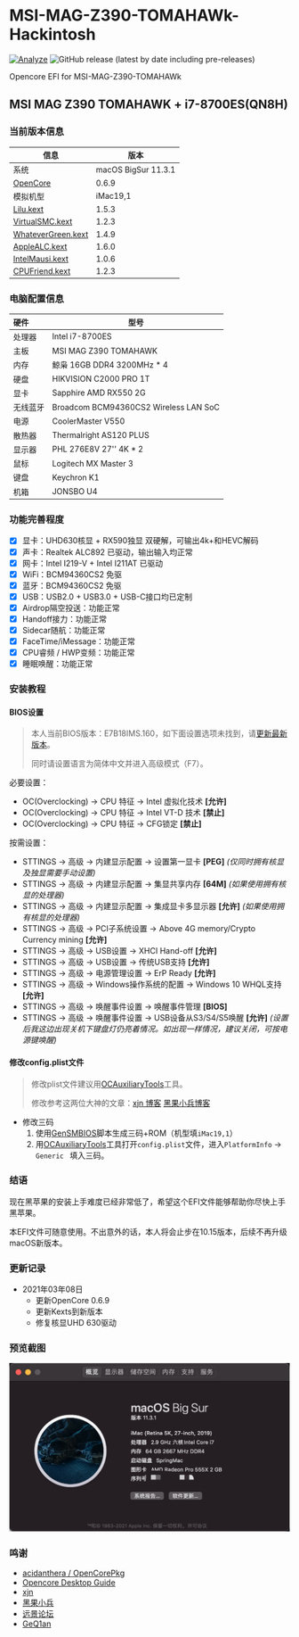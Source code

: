 # MSI-MAG-Z390-TOMAHAWk-Hackintosh
[![Analyze](https://github.com/springLee1989/MSI-MAG-Z390-TOMAHAWk-Hackintosh/actions/workflows/analyze.yml/badge.svg)](https://github.com/springLee1989/MSI-MAG-Z390-TOMAHAWk-Hackintosh/actions/workflows/analyze.yml)
![GitHub release (latest by date including pre-releases)](https://img.shields.io/github/v/release/springLee1989/MSI-MAG-Z390-TOMAHAWk-Hackintosh?include_prereleases)

Opencore EFI for MSI-MAG-Z390-TOMAHAWk

## MSI MAG Z390 TOMAHAWK + i7-8700ES(QN8H)

### 当前版本信息

| 信息                                                         | 版本                |
| ------------------------------------------------------------ | ------------------- |
| 系统                                                         | macOS BigSur 11.3.1 |
| [OpenCore](https://github.com/acidanthera/OpenCorePkg/releases) | 0.6.9               |
| 模拟机型                                                     | iMac19,1            |
| [Lilu.kext](https://github.com/acidanthera/Lilu/releases)    | 1.5.3               |
| [VirtualSMC.kext](https://github.com/acidanthera/VirtualSMC/releases) | 1.2.3               |
| [WhateverGreen.kext](https://github.com/acidanthera/WhateverGreen/releases) | 1.4.9               |
| [AppleALC.kext](https://github.com/acidanthera/AppleALC/releases) | 1.6.0               |
| [IntelMausi.kext](https://github.com/acidanthera/IntelMausi/releases) | 1.0.6               |
| [CPUFriend.kext](https://github.com/acidanthera/CPUFriend)   | 1.2.3               |

### 电脑配置信息

| 硬件     | 型号                                  |
| :------- | ------------------------------------- |
| 处理器   | Intel i7-8700ES                        |
| 主板     | MSI MAG Z390 TOMAHAWK                 |
| 内存     | 鯨枭 16GB DDR4 3200MHz * 4          |
| 硬盘     | HIKVISION C2000 PRO 1T                |
| 显卡     | Sapphire AMD RX550 2G                 |
| 无线蓝牙 | Broadcom BCM94360CS2 Wireless LAN SoC |
| 电源     | CoolerMaster V550                     |
| 散热器   | Thermalright AS120 PLUS               |
| 显示器   | PHL 276E8V 27'' 4K * 2                   |
| 鼠标     | Logitech MX Master 3                  |
| 键盘     | Keychron K1                 |
| 机箱     | JONSBO U4                             |

### 功能完善程度

- [x] 显卡：UHD630核显 + RX590独显 双硬解，可输出4k+和HEVC解码
- [x] 声卡：Realtek ALC892 已驱动，输出输入均正常
- [x] 网卡：Intel I219-V + Intel I211AT 已驱动
- [x] WiFi：BCM94360CS2 免驱
- [x] 蓝牙：BCM94360CS2 免驱
- [x] USB：USB2.0 + USB3.0 + USB-C接口均已定制
- [x] Airdrop隔空投送：功能正常
- [x] Handoff接力：功能正常
- [x] Sidecar随航：功能正常
- [x] FaceTime/iMessage：功能正常
- [x] CPU睿频 / HWP变频：功能正常
- [x] 睡眠唤醒：功能正常

### 安装教程

#### BIOS设置

> 本人当前BIOS版本：E7B18IMS.160，如下面设置选项未找到，请[更新最新版本](https://cn.msi.com/Motherboard/support/MAG-Z390-TOMAHAWK)。
>
> 同时请设置语言为简体中文并进入高级模式（F7）。

必要设置：

- OC(Overclocking) -> CPU 特征 -> Intel 虚拟化技术 **[允许]**
- OC(Overclocking) -> CPU 特征 -> Intel VT-D 技术 **[禁止]**
- OC(Overclocking) -> CPU 特征 -> CFG锁定 **[禁止]**

按需设置：

- STTINGS -> 高级 -> 内建显示配置 -> 设置第一显卡 **[PEG]**  *(仅同时拥有核显及独显需要手动设置)*
- STTINGS -> 高级 -> 内建显示配置 -> 集显共享内存 **[64M]** *(如果使用拥有核显的处理器)*
- STTINGS -> 高级 -> 内建显示配置 -> 集成显卡多显示器 **[允许]** *(如果使用拥有核显的处理器)*
- STTINGS -> 高级 -> PCI子系统设置 -> Above 4G memory/Crypto Currency mining **[允许]**
- STTINGS -> 高级 -> USB设置 -> XHCI Hand-off **[允许]**
- STTINGS -> 高级 -> USB设置 -> 传统USB支持 **[允许]**
- STTINGS -> 高级 -> 电源管理设置 -> ErP Ready **[允许]**
- STTINGS -> 高级 -> Windows操作系统的配置 -> Windows 10 WHQL支持 **[允许]**
- STTINGS -> 高级 -> 唤醒事件设置 -> 唤醒事件管理 **[BIOS]**
- STTINGS -> 高级 -> 唤醒事件设置 -> USB设备从S3/S4/S5唤醒 **[允许]** *(设置后我这边出现关机下键盘灯仍亮着情况。如出现一样情况，建议关闭，可按电源键唤醒)*

#### 修改config.plist文件

> 修改plist文件建议用[OCAuxiliaryTools](https://github.com/ic005k/OCAuxiliaryTools/releases/tag/20220204)工具。
>
> 修改参考这两位大神的文章：[xjn 博客](https://blog.xjn819.com/?p=543) [黑果小兵博客](https://blog.daliansky.net/OpenCore-BootLoader.html)

- 修改三码
  1. 使用[GenSMBIOS](https://github.com/corpnewt/GenSMBIOS)脚本生成三码+ROM（机型填`iMac19,1`）
  2. 用[OCAuxiliaryTools](https://github.com/ic005k/OCAuxiliaryTools/releases/tag/20220204)工具打开`config.plist`文件，进入`PlatformInfo` -> `Generic ` 填入三码。

### 结语

现在黑苹果的安装上手难度已经非常低了，希望这个EFI文件能够帮助你尽快上手黑苹果。

本EFI文件可随意使用。不出意外的话，本人将会止步在10.15版本，后续不再升级macOS新版本。

### 更新记录

- 2021年03年08日
  - 更新OpenCore 0.6.9
  - 更新Kexts到新版本
  - 修复核显UHD 630驱动

### 预览截图

![](./Screenshots/Screenshot01.png)


### 鸣谢

- [acidanthera / OpenCorePkg](https://github.com/acidanthera/OpenCorePkg)
- [Opencore Desktop Guide](https://dortania.github.io/OpenCore-Desktop-Guide/
  )
- [xjn](https://blog.xjn819.com/)
- [黑果小兵](https://blog.daliansky.net/)
- [远景论坛](http://bbs.pcbeta.com)
- [GeQ1an](https://github.com/GeQ1an/MSI-B360M-MORTAR-HACKINTOSH-OPENCORE-EFI)

